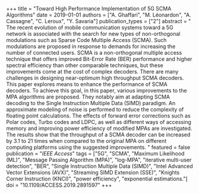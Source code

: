 +++
title = "Toward High Performance Implementation of 5G SCMA Algorithms"
date = 2019-01-01
authors = ["A. Ghaffari", "M. Léonardon", "A. Cassagne", "C. Leroux", "Y. Savaria"]
publication_types = ["2"]
abstract = " The recent evolution of mobile communication systems toward a 5G network is associated with the search for new types of non-orthogonal modulations such as Sparse Code Multiple Access (SCMA). Such modulations are proposed in response to demands for increasing the number of connected users. SCMA is a non-orthogonal multiple access technique that offers improved Bit-Error Rate (BER) performance and higher spectral efficiency than other comparable techniques, but these improvements come at the cost of complex decoders. There are many challenges in designing near-optimum high throughput SCMA decoders. This paper explores means to enhance the performance of SCMA decoders. To achieve this goal, in this paper, various improvements to the MPA algorithms are proposed. They notably aim at adapting SCMA decoding to the Single Instruction Multiple Data (SIMD) paradigm. An approximate modeling of noise is performed to reduce the complexity of floating point calculations. The effects of forward error corrections such as Polar codes, Turbo codes and LDPC, as well as different ways of accessing memory and improving power efficiency of  modified MPAs are investigated. The results show that the throughput of a SCMA decoder can be increased by 3.1 to 21 times when compared to the original MPA on different computing platforms using the suggested improvements. "
featured = false
publication = "*IEEE Access*"
tags = ["5G", "SCMA", "Maximum Likelihood (ML)", "Message Passing Algorithm (MPA)", "log-MPA", "iterative multi-user detection", "BER", "Single Instruction Multiple Data (SIMD)", "Intel Advanced Vector Extensions (AVX)", "Streaming SIMD Extension (SSE)", "Knights Corner Instruction (KNCI)", "power efficiency", "exponential estimations."]
doi = "10.1109/ACCESS.2019.2891597"
+++


